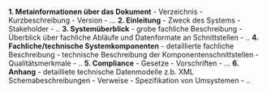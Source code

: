 **1. Metainformationen über das Dokument**
	- Verzeichnis
	- Kurzbeschreibung
	- Version 
	- ...
**2. Einleitung**
	- Zweck des Systems
	- Stakeholder
	- ..
**3. Systemüberblick**
	- grobe fachliche Beschreibung
	- Überblick über fachliche Abläufe und Datenformate an Schnittstellen
	- ..
**4. Fachliche/technische Systemkomponenten**
	- detaillierte fachliche Beschreibung 
	- technische Beschreibung der Komponentenschnittstellen
	- Qualitätsmerkmale
	- ..
**5. Compliance**
	- Gesetze
	- Vorschriften
	- ...
**6. Anhang**
	- detailliete technische Datenmodelle z.b. XML Schemabeschreibungen
	- Verweise
	- Spezifikation von Umsystemen
	- ..


